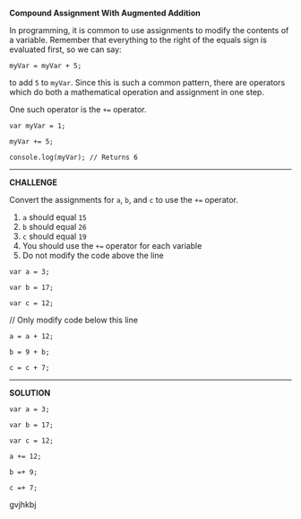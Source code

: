 **Compound Assignment With Augmented Addition**


In programming, it is common to use assignments to modify the contents of a variable. Remember that everything to the right of the equals sign is evaluated first, so we can say:

`myVar = myVar + 5;`


to add `5` to `myVar`. Since this is such a common pattern, there are operators which do both a mathematical operation and assignment in one step.

One such operator is the `+=` operator.

`var myVar = 1;`

`myVar += 5;` 

`console.log(myVar); // Returns 6`

------------------------------
**CHALLENGE**

Convert the assignments for `a`, `b`, and `c` to use the `+=` operator.

1. `a` should equal `15`
2. `b` should equal `26`
3. `c` should equal `19`
4. You should use the `+=` operator for each variable
5. Do not modify the code above the line


`var a = 3;`

`var b = 17;`

`var c = 12;`


// Only modify code below this line


`a = a + 12;`

`b = 9 + b;`

`c = c + 7;`

-----------------------
**SOLUTION**


`var a = 3;`

`var b = 17;`

`var c = 12;`


`a += 12;`

`b =+ 9;`

`c =+ 7;`



gvjhkbj
